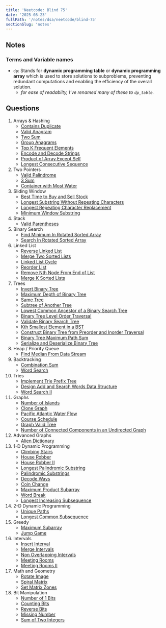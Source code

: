 ```yaml
---
title: 'Neetcode: Blind 75'
date: '2025-08-23'
fullPath: '/notes/dsa/neetcode/blind-75'
sectionSlug: 'notes'
---
```


## Notes

### Terms and Variable names

- `dp`: Stands for **dynamic programming table** or **dynamic programming array** which is used to store solutions to subproblems, preventing redundant computations and enabling the efficiency of the overall solution.
  - _for ease of readabiity, I've renamed many of these to `dp_table`._

## Questions

1. Arrays & Hashing
    - [Contains Duplicate](./arrays-and-hashing/question-01)
    - [Valid Anagram](./arrays-and-hashing/question-02)
    - [Two Sum](./arrays-and-hashing/question-03)
    - [Group Anagrams](./arrays-and-hashing/question-04)
    - [Top K Frequent Elements](./arrays-and-hashing/question-05)
    - [Encode and Decode Strings](./arrays-and-hashing/question-06)
    - [Product of Array Except Self](./arrays-and-hashing/question-07)
    - [Longest Consecutive Sequence](./arrays-and-hashing/question-08)
2. Two Pointers
    - [Valid Palindrome](./two-pointers/question-01)
    - [3 Sum](./two-pointers/question-02)
    - [Container with Most Water](./two-pointers/question-03)
3. Sliding Window
    - [Best Time to Buy and Sell Stock](./sliding-window/question-01)
    - [Longest Substring Without Repeating Characters](./sliding-window/question-02)
    - [Longest Repeating Character Replacement](./sliding-window/question-03)
    - [Minimum Window Substring](./sliding-window/question-04)
4. Stack
    - [Valid Parentheses](./stack/question-01)
5. Binary Search
    - [Find Minimum In Rotated Sorted Array](./binary-search/question-01)
    - [Search In Rotated Sorted Array](./binary-search/question-02)
6. Linked List
    - [Reverse Linked List](./linked-list/question-01)
    - [Merge Two Sorted Lists](./linked-list/question-02)
    - [Linked List Cycle](./linked-list/question-03)
    - [Reorder List](./linked-list/question-04)
    - [Remove Nth Node From End of List](./linked-list/question-05)
    - [Merge K Sorted Lists](./linked-list/question-06)
7. Trees
    - [Invert Binary Tree](./trees/question-01)
    - [Maximum Depth of Binary Tree](./trees/question-02)
    - [Same Tree](./trees/question-03)
    - [Subtree of Another Tree](./trees/question-04)
    - [Lowest Common Ancestor of a Binary Search Tree](./trees/question-05)
    - [Binary Tree Level Order Traversal](./trees/question-06)
    - [Validate Binary Search Tree](./trees/question-07)
    - [Kth Smallest Element in a BST](./trees/question-08)
    - [Construct Binary Tree from Preorder and Inorder Traversal](./trees/question-09)
    - [Binary Tree Maximum Path Sum](./trees/question-10)
    - [Serialize and Deserialize Binary Tree](./trees/question-11)
8. Heap / Priority Queue
    - [Find Median From Data Stream](./heap-priority-queue/question-01)
9. Backtracking
    - [Combination Sum](./backtracking/question-01)
    - [Word Search](./backtracking/question-02)
10. Tries
    - [Implement Trie Prefix Tree](./tries/question-01)
    - [Design Add and Search Words Data Structure](./tries/question-02)
    - [Word Search II](./tries/question-03)
11. Graphs
    - [Number of Islands](./graphs/question-01)
    - [Clone Graph](./graphs/question-02)
    - [Pacific Atlantic Water Flow](./graphs/question-03)
    - [Course Schedule](./graphs/question-04)
    - [Graph Valid Tree](./graphs/question-05)
    - [Number of Connected Components in an Undirected Graph](./graphs/question-06)
12. Advanced Graphs
    - [Alien Dictionary](./advanced-graphs/question-01)
13. 1-D Dynamic Programming
    - [Climbing Stairs](./1D-dynamic-programming/question-01)
    - [House Robber](./1D-dynamic-programming/question-02)
    - [House Robber II](./1D-dynamic-programming/question-03)
    - [Longest Palindromic Substring](./1D-dynamic-programming/question-04)
    - [Palindromic Substrings](./1D-dynamic-programming/question-05)
    - [Decode Ways](./1D-dynamic-programming/question-06)
    - [Coin Change](./1D-dynamic-programming/question-07)
    - [Maximum Product Subarray](./1D-dynamic-programming/question-08)
    - [Word Break](./1D-dynamic-programming/question-09)
    - [Longest Increasing Subsequence](./1D-dynamic-programming/question-10)
14. 2-D Dynamic Programming
    - [Unique Paths](./2D-dynamic-programming/question-01)
    - [Longest Common Subsequence](./2D-dynamic-programming/question-02)
15. Greedy
    - [Maximum Subarray](./greedy/question-01)
    - [Jump Game](./greedy/question-02)
16. Intervals
    - [Insert Interval](./intervals/question-01)
    - [Merge Intervals](./intervals/question-02)
    - [Non Overlapping Intervals](./intervals/question-03)
    - [Meeting Rooms](./intervals/question-04)
    - [Meeting Rooms II](./intervals/question-05)
17. Math and Geometry
    - [Rotate Image](./math-and-geometry/question-01)
    - [Spiral Matrix](./math-and-geometry/question-02)
    - [Set Matrix Zones](./math-and-geometry/question-03)
18. Bit Manipulation
    - [Number of 1 Bits](./bit-manipulation/question-01)
    - [Counting Bits](./bit-manipulation/question-02)
    - [Reverse Bits](./bit-manipulation/question-03)
    - [Missing Number](./bit-manipulation/question-04)
    - [Sum of Two Integers](./bit-manipulation/question-05)
